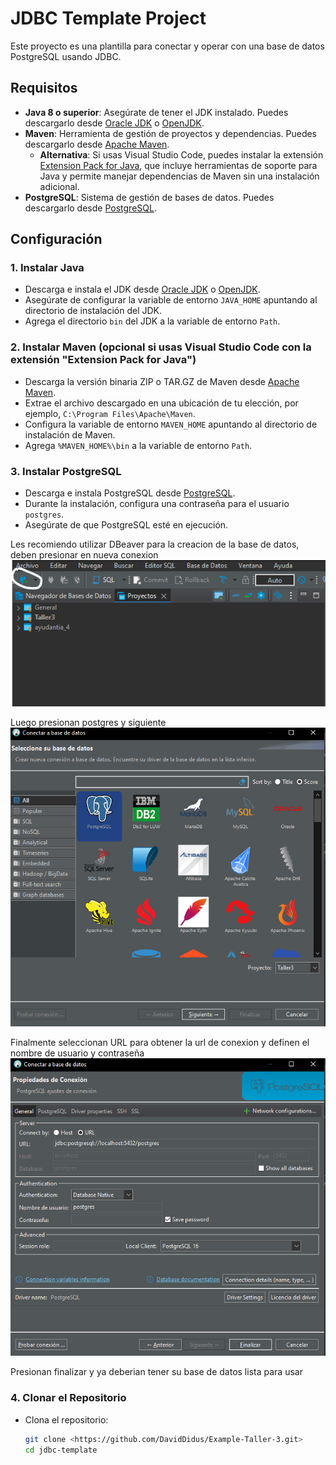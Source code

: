 # JDBC Template Project

Este proyecto es una plantilla para conectar y operar con una base de datos PostgreSQL usando JDBC.

## Requisitos

- **Java 8 o superior**: Asegúrate de tener el JDK instalado. Puedes descargarlo desde [Oracle JDK](https://www.oracle.com/java/technologies/javase-downloads.html) o [OpenJDK](https://openjdk.java.net/install/).
- **Maven**: Herramienta de gestión de proyectos y dependencias. Puedes descargarlo desde [Apache Maven](https://maven.apache.org/download.cgi).
  - **Alternativa**: Si usas Visual Studio Code, puedes instalar la extensión [Extension Pack for Java](https://marketplace.visualstudio.com/items?itemName=vscjava.vscode-java-pack), que incluye herramientas de soporte para Java y permite manejar dependencias de Maven sin una instalación adicional.
- **PostgreSQL**: Sistema de gestión de bases de datos. Puedes descargarlo desde [PostgreSQL](https://www.postgresql.org/download/).

## Configuración

### 1. Instalar Java

- Descarga e instala el JDK desde [Oracle JDK](https://www.oracle.com/java/technologies/javase-downloads.html) o [OpenJDK](https://openjdk.java.net/install/).
- Asegúrate de configurar la variable de entorno `JAVA_HOME` apuntando al directorio de instalación del JDK.
- Agrega el directorio `bin` del JDK a la variable de entorno `Path`.

### 2. Instalar Maven (opcional si usas Visual Studio Code con la extensión "Extension Pack for Java")

- Descarga la versión binaria ZIP o TAR.GZ de Maven desde [Apache Maven](https://maven.apache.org/download.cgi).
- Extrae el archivo descargado en una ubicación de tu elección, por ejemplo, `C:\Program Files\Apache\Maven`.
- Configura la variable de entorno `MAVEN_HOME` apuntando al directorio de instalación de Maven.
- Agrega `%MAVEN_HOME%\bin` a la variable de entorno `Path`.

### 3. Instalar PostgreSQL

- Descarga e instala PostgreSQL desde [PostgreSQL](https://www.postgresql.org/download/).
- Durante la instalación, configura una contraseña para el usuario `postgres`.
- Asegúrate de que PostgreSQL esté en ejecución.

Les recomiendo utilizar DBeaver para la creacion de la base de datos,
deben presionar en nueva conexion
![alt text](imagenes/dbBeaverCreacion.png)

Luego presionan postgres y siguiente
![alt text](imagenes/Postgres.png)


Finalmente seleccionan URL para obtener la url de conexion
y definen el nombre de usuario y contraseña
![alt text](imagenes/confPostgres.png)

Presionan finalizar y ya deberian tener su base de datos lista para usar

### 4. Clonar el Repositorio

- Clona el repositorio:
  ```sh
  git clone <https://github.com/DavidDidus/Example-Taller-3.git>
  cd jdbc-template
